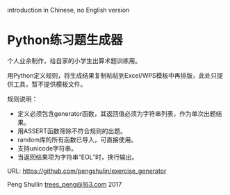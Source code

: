 introduction in Chinese, no English version

Python练习题生成器
==================

个人业余制作，给自家的小学生出算术题训练用。

用Python定义规则，将生成结果复制粘帖到Excel/WPS模板中再排版，此处只提供工具，暂不提供模板文件。

规则说明：

* 定义必须包含generator函数，其返回值必须为字符串列表，作为单次出题结果。
* 用ASSERT函数筛除不符合规则的出题。
* random库的所有函数已导入，可直接使用。
* 支持unicode字符串。
* 当返回结果项为字符串“EOL”时，换行输出。

URL: <https://github.com/pengshulin/exercise_generator>

Peng Shullin <trees_peng@163.com> 2017


